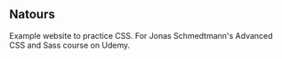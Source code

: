 ## Natours

Example website to practice CSS. For Jonas Schmedtmann's Advanced CSS and Sass course on Udemy.
